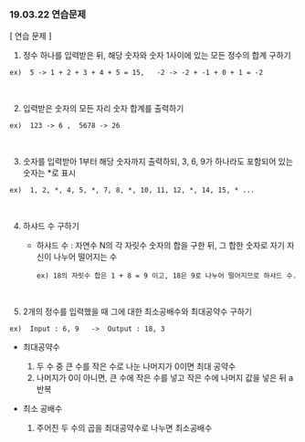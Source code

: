 <h3> 19.03.22 연습문제 </h3>

[ 연습 문제 ]


1. 정수 하나를 입력받은 뒤, 해당 숫자와 숫자 1사이에 있는 모든 정수의 합계 구하기

`ex)  5 -> 1 + 2 + 3 + 4 + 5 = 15,   -2 -> -2 + -1 + 0 + 1 = -2`

<br />

2. 입력받은 숫자의 모든 자리 숫자 합계를 출력하기

`ex)  123 -> 6 ,  5678 -> 26`

<br />

3. 숫자를 입력받아 1부터 해당 숫자까지 출력하되, 3, 6, 9가 하나라도 포함되어 있는 숫자는 *로 표시

`ex)  1, 2, *, 4, 5, *, 7, 8, *, 10, 11, 12, *, 14, 15, * ... `

<br />

4. 하샤드 수 구하기 

    - 하샤드 수 : 자연수 N의 각 자릿수 숫자의 합을 구한 뒤, 그 합한 숫자로 자기 자신이 나누어 떨어지는 수
    
         `ex) 18의 자릿수 합은 1 + 8 = 9 이고, 18은 9로 나누어 떨어지므로 하샤드 수.`

<br />

5. 2개의 정수를 입력했을 때 그에 대한 최소공배수와 최대공약수 구하기

`ex)  Input : 6, 9   ->  Output : 18, 3`

- 최대공약수
    
    1) 두 수 중 큰 수를 작은 수로 나눈 나머지가 0이면 최대 공약수
    2) 나머지가 0이 아니면, 큰 수에 작은 수를 넣고 작은 수에 나머지 값을 넣은 뒤 a 반복

- 최소 공배수
    
    1) 주어진 두 수의 곱을 최대공약수로 나누면 최소공배수
